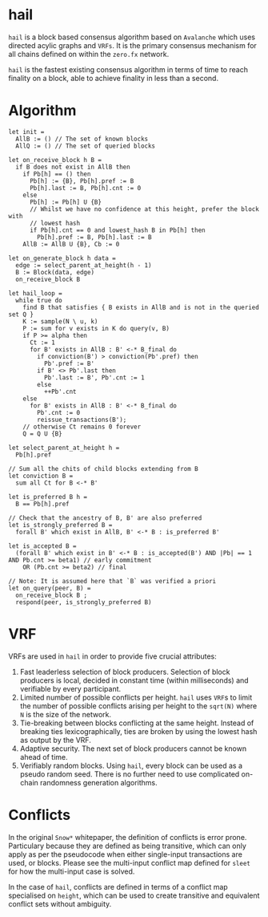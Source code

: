 # hail

`hail` is a block based consensus algorithm based on `Avalanche` which uses directed acylic graphs and `VRFs`. It is the primary consensus mechanism for all chains defined on within the `zero.fx` network.

`hail` is the fastest existing consensus algorithm in terms of time to reach finality on a block, able to achieve finality in less than a second.

# Algorithm

```
let init = 
  AllB := () // The set of known blocks
  AllQ := () // The set of queried blocks

let on_receive_block h B =
  if B does not exist in AllB then
    if Pb[h] == () then
      Pb[h] := {B}, Pb[h].pref := B
      Pb[h].last := B, Pb[h].cnt := 0
    else
      Pb[h] := Pb[h] U {B}
      // Whilst we have no confidence at this height, prefer the block with 
	  // lowest hash
      if Pb[h].cnt == 0 and lowest_hash B in Pb[h] then
        Pb[h].pref := B, Pb[h].last := B
    AllB := AllB U {B}, Cb := 0

let on_generate_block h data =
  edge := select_parent_at_height(h - 1)
  B := Block(data, edge)
  on_receive_block B

let hail_loop =
  while true do
    find B that satisfies { B exists in AllB and is not in the queried set Q }
    K := sample(N \ u, k)
    P := sum for v exists in K do query(v, B)
    if P >= alpha then
      Ct := 1
      for B' exists in AllB : B' <-* B_final do
        if conviction(B') > conviction(Pb'.pref) then
          Pb'.pref := B'
        if B' <> Pb'.last then
          Pb'.last := B', Pb'.cnt := 1
        else
          ++Pb'.cnt
    else
      for B' exists in AllB : B' <-* B_final do
        Pb'.cnt := 0
        reissue_transactions(B');
    // otherwise Ct remains 0 forever
    Q = Q U {B}

let select_parent_at_height h =
  Pb[h].pref

// Sum all the chits of child blocks extending from B
let conviction B =
  sum all Ct for B <-* B'

let is_preferred B h =
  B == Pb[h].pref

// Check that the ancestry of B, B' are also preferred
let is_strongly_preferred B =
  forall B' which exist in AllB, B' <-* B : is_preferred B'

let is_accepted B =
  (forall B' which exist in B' <-* B : is_accepted(B') AND |Pb| == 1 AND Pb.cnt >= beta1) // early commitment
    OR (Pb.cnt >= beta2) // final

// Note: It is assumed here that `B` was verified a priori
let on_query(peer, B) =
  on_receive_block B ;
  respond(peer, is_strongly_preferred B)
```

# VRF

VRFs are used in `hail` in order to provide five crucial attributes:
1. Fast leaderless selection of block producers. Selection of block producers is local, decided in constant time (within milliseconds) and verifiable by every participant.
2. Limited number of possible conflicts per height. `hail` uses `VRF`s to limit the number of possible conflicts arising per height to the `sqrt(N)` where `N` is the size of the network.
3. Tie-breaking between blocks conflicting at the same height. Instead of breaking ties lexicographically, ties are broken by using the lowest hash as output by the VRF.
4. Adaptive security. The next set of block producers cannot be known ahead of time.
5. Verifiably random blocks. Using `hail`, every block can be used as a pseudo random seed. There is no further need to use complicated on-chain randomness generation algorithms.

# Conflicts

In the original `Snow*` whitepaper, the definition of conflicts is error prone. Particulary because they are defined as being transitive, which can only apply as per the pseudocode when either single-input transactions are used, or blocks. Please see the multi-input conflict map defined for `sleet` for how the multi-input case is solved.

In the case of `hail`, conflicts are defined in terms of a conflict map specialised on `height`, which can be used to create transitive and equivalent conflict sets without ambiguity.
